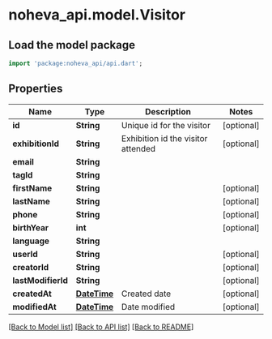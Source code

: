 # noheva_api.model.Visitor

## Load the model package
```dart
import 'package:noheva_api/api.dart';
```

## Properties
Name | Type | Description | Notes
------------ | ------------- | ------------- | -------------
**id** | **String** | Unique id for the visitor | [optional] 
**exhibitionId** | **String** | Exhibition id the visitor attended | [optional] 
**email** | **String** |  | 
**tagId** | **String** |  | 
**firstName** | **String** |  | [optional] 
**lastName** | **String** |  | [optional] 
**phone** | **String** |  | [optional] 
**birthYear** | **int** |  | [optional] 
**language** | **String** |  | 
**userId** | **String** |  | [optional] 
**creatorId** | **String** |  | [optional] 
**lastModifierId** | **String** |  | [optional] 
**createdAt** | [**DateTime**](DateTime.md) | Created date | [optional] 
**modifiedAt** | [**DateTime**](DateTime.md) | Date modified | [optional] 

[[Back to Model list]](../README.md#documentation-for-models) [[Back to API list]](../README.md#documentation-for-api-endpoints) [[Back to README]](../README.md)


